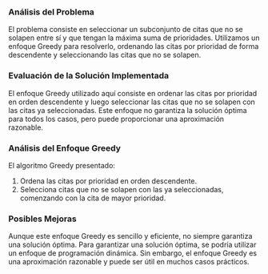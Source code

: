 ### Análisis del Problema

El problema consiste en seleccionar un subconjunto de citas que no se solapen entre sí y que tengan la máxima suma de prioridades. Utilizamos un enfoque Greedy para resolverlo, ordenando las citas por prioridad de forma descendente y seleccionando las citas que no se solapen.

### Evaluación de la Solución Implementada

El enfoque Greedy utilizado aquí consiste en ordenar las citas por prioridad en orden descendente y luego seleccionar las citas que no se solapen con las citas ya seleccionadas. Este enfoque no garantiza la solución óptima para todos los casos, pero puede proporcionar una aproximación razonable.

### Análisis del Enfoque Greedy

El algoritmo Greedy presentado:
1. Ordena las citas por prioridad en orden descendente.
2. Selecciona citas que no se solapen con las ya seleccionadas, comenzando con la cita de mayor prioridad.

### Posibles Mejoras

Aunque este enfoque Greedy es sencillo y eficiente, no siempre garantiza una solución óptima. Para garantizar una solución óptima, se podría utilizar un enfoque de programación dinámica. Sin embargo, el enfoque Greedy es una aproximación razonable y puede ser útil en muchos casos prácticos.